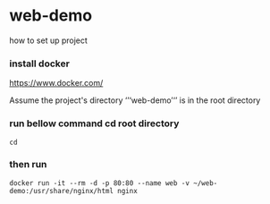 # web-demo
how to set up project 

### install docker
https://www.docker.com/

Assume the project's directory ‘’‘web-demo’‘’ is in the root directory
### run bellow command cd root directory
```cd```

### then run
```docker run -it --rm -d -p 80:80 --name web -v ~/web-demo:/usr/share/nginx/html nginx```
